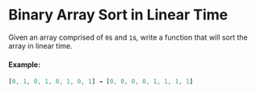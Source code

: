 # Binary Array Sort in Linear Time

Given an array comprised of `0`s and `1`s, write a function that will sort the array in linear time.

#### Example:

```js
[0, 1, 0, 1, 0, 1, 0, 1] → [0, 0, 0, 0, 1, 1, 1, 1]
```